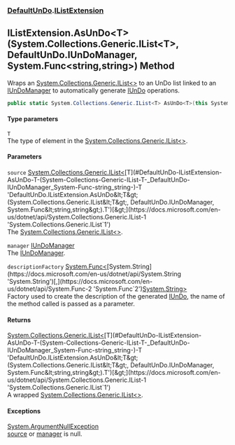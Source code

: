 ### [DefaultUnDo](./DefaultUnDo.md 'DefaultUnDo').[IListExtension](./DefaultUnDo-IListExtension.md 'DefaultUnDo.IListExtension')
## IListExtension.AsUnDo&lt;T&gt;(System.Collections.Generic.IList&lt;T&gt;, DefaultUnDo.IUnDoManager, System.Func&lt;string,string&gt;) Method
Wraps an [System.Collections.Generic.IList&lt;&gt;](https://docs.microsoft.com/en-us/dotnet/api/System.Collections.Generic.IList-1 'System.Collections.Generic.IList`1') to an UnDo list linked to an [IUnDoManager](./DefaultUnDo-IUnDoManager.md 'DefaultUnDo.IUnDoManager') to automatically generate [IUnDo](./DefaultUnDo-IUnDo.md 'DefaultUnDo.IUnDo') operations.  
```csharp
public static System.Collections.Generic.IList<T> AsUnDo<T>(this System.Collections.Generic.IList<T> source, DefaultUnDo.IUnDoManager manager, System.Func<string,string> descriptionFactory=null);
```
#### Type parameters
<a name='DefaultUnDo-IListExtension-AsUnDo-T-(System-Collections-Generic-IList-T-_DefaultUnDo-IUnDoManager_System-Func-string_string-)-T'></a>
`T`  
The type of element in the [System.Collections.Generic.IList&lt;&gt;](https://docs.microsoft.com/en-us/dotnet/api/System.Collections.Generic.IList-1 'System.Collections.Generic.IList`1').  
  
#### Parameters
<a name='DefaultUnDo-IListExtension-AsUnDo-T-(System-Collections-Generic-IList-T-_DefaultUnDo-IUnDoManager_System-Func-string_string-)-source'></a>
`source` [System.Collections.Generic.IList&lt;](https://docs.microsoft.com/en-us/dotnet/api/System.Collections.Generic.IList-1 'System.Collections.Generic.IList`1')[T](#DefaultUnDo-IListExtension-AsUnDo-T-(System-Collections-Generic-IList-T-_DefaultUnDo-IUnDoManager_System-Func-string_string-)-T 'DefaultUnDo.IListExtension.AsUnDo&lt;T&gt;(System.Collections.Generic.IList&lt;T&gt;, DefaultUnDo.IUnDoManager, System.Func&lt;string,string&gt;).T')[&gt;](https://docs.microsoft.com/en-us/dotnet/api/System.Collections.Generic.IList-1 'System.Collections.Generic.IList`1')  
The [System.Collections.Generic.IList&lt;&gt;](https://docs.microsoft.com/en-us/dotnet/api/System.Collections.Generic.IList-1 'System.Collections.Generic.IList`1').  
  
<a name='DefaultUnDo-IListExtension-AsUnDo-T-(System-Collections-Generic-IList-T-_DefaultUnDo-IUnDoManager_System-Func-string_string-)-manager'></a>
`manager` [IUnDoManager](./DefaultUnDo-IUnDoManager.md 'DefaultUnDo.IUnDoManager')  
The [IUnDoManager](./DefaultUnDo-IUnDoManager.md 'DefaultUnDo.IUnDoManager').  
  
<a name='DefaultUnDo-IListExtension-AsUnDo-T-(System-Collections-Generic-IList-T-_DefaultUnDo-IUnDoManager_System-Func-string_string-)-descriptionFactory'></a>
`descriptionFactory` [System.Func&lt;](https://docs.microsoft.com/en-us/dotnet/api/System.Func-2 'System.Func`2')[System.String](https://docs.microsoft.com/en-us/dotnet/api/System.String 'System.String')[,](https://docs.microsoft.com/en-us/dotnet/api/System.Func-2 'System.Func`2')[System.String](https://docs.microsoft.com/en-us/dotnet/api/System.String 'System.String')[&gt;](https://docs.microsoft.com/en-us/dotnet/api/System.Func-2 'System.Func`2')  
Factory used to create the description of the generated [IUnDo](./DefaultUnDo-IUnDo.md 'DefaultUnDo.IUnDo'), the name of the method called is passed as a parameter.  
  
#### Returns
[System.Collections.Generic.IList&lt;](https://docs.microsoft.com/en-us/dotnet/api/System.Collections.Generic.IList-1 'System.Collections.Generic.IList`1')[T](#DefaultUnDo-IListExtension-AsUnDo-T-(System-Collections-Generic-IList-T-_DefaultUnDo-IUnDoManager_System-Func-string_string-)-T 'DefaultUnDo.IListExtension.AsUnDo&lt;T&gt;(System.Collections.Generic.IList&lt;T&gt;, DefaultUnDo.IUnDoManager, System.Func&lt;string,string&gt;).T')[&gt;](https://docs.microsoft.com/en-us/dotnet/api/System.Collections.Generic.IList-1 'System.Collections.Generic.IList`1')  
A wrapped [System.Collections.Generic.IList&lt;&gt;](https://docs.microsoft.com/en-us/dotnet/api/System.Collections.Generic.IList-1 'System.Collections.Generic.IList`1').  
#### Exceptions
[System.ArgumentNullException](https://docs.microsoft.com/en-us/dotnet/api/System.ArgumentNullException 'System.ArgumentNullException')  
[source](#DefaultUnDo-IListExtension-AsUnDo-T-(System-Collections-Generic-IList-T-_DefaultUnDo-IUnDoManager_System-Func-string_string-)-source 'DefaultUnDo.IListExtension.AsUnDo&lt;T&gt;(System.Collections.Generic.IList&lt;T&gt;, DefaultUnDo.IUnDoManager, System.Func&lt;string,string&gt;).source') or [manager](#DefaultUnDo-IListExtension-AsUnDo-T-(System-Collections-Generic-IList-T-_DefaultUnDo-IUnDoManager_System-Func-string_string-)-manager 'DefaultUnDo.IListExtension.AsUnDo&lt;T&gt;(System.Collections.Generic.IList&lt;T&gt;, DefaultUnDo.IUnDoManager, System.Func&lt;string,string&gt;).manager') is null.  
